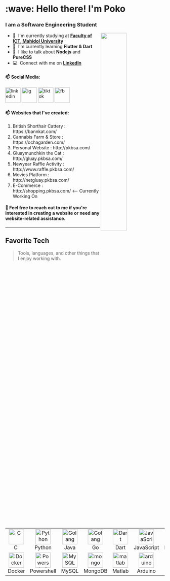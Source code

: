 <h1 align="left" id="macropower-title">:wave: Hello there! I'm Poko</h1>
<h3 align="left">I am a Software Engineering Student </h3>
<a href="http://pkbsa.com/"><img align="right" src="./img/me.png" width="40%"></a>

- :office: &nbsp;I'm currently studying at **[Faculty of ICT, Mahidol University]**
- :seedling: &nbsp;I’m currently learning **Flutter & Dart**
- :speech_balloon: &nbsp;I like to talk about **Nodejs** and **PureCSS**
- :computer: &nbsp;Connect with me on **[LinkedIn]**

#### 📫 Social Media:
<a href="https://www.linkedin.com/in/siranut-akarawuthi-8baa301b4/" width="96"><img src="https://upload.wikimedia.org/wikipedia/commons/c/ca/LinkedIn_logo_initials.png" width="48" height="48" alt="linkedin" /></a>
<a href="https://www.instagram.com/pkbs.a/" width="96"><img src="https://upload.wikimedia.org/wikipedia/commons/e/e7/Instagram_logo_2016.svg" width="48" height="48" alt="ig" /></a>
<a href="https://www.tiktok.com/@pokolukgluay" width="96"><img src="https://seeklogo.com/images/T/tiktok-app-icon-logo-0F5AD7AE01-seeklogo.com.png" width="48" height="48" alt="tiktok" /></a>
<a href="https://www.facebook.com/siranut.akarawuthi/" width="96"><img src="https://upload.wikimedia.org/wikipedia/commons/c/cd/Facebook_logo_%28square%29.png" width="48" height="48" alt="fb" /></a>

#### 📫 Websites that I've created:
<ol>
  <li>British Shorthair Cattery : https://bannkat.com/</li>
  <li>Cannabis Farm & Store : https://ochagarden.com/</li>
  <li>Personal Website : http://pkbsa.com/</li>
  <li>Gluaymunchkin the Cat : http://gluay.pkbsa.com/</li>
  <li>Newyear Raffle Activity : http://www.raffle.pkbsa.com/</li>
  <li>Movies Platform : http://netgluay.pkbsa.com/</li>
  <li>E-Commerce : http://shopping.pkbsa.com/ <-- Currently Working On</li>
</ol>

<h4>📢 Feel free to reach out to me if you're interested in creating a website or need any website-related assistance.</h4>

<hr/>
<h2 align="left" id="program">Favorite Tech</h2>

> Tools, languages, and other things that I enjoy working with.

<table>
  <tr>
    <td align="center" width="96">
      <a href="#program">
        <img src="https://upload.wikimedia.org/wikipedia/commons/1/18/C_Programming_Language.svg" width="48" height="48" alt="C" />
      </a>
      <br>C&nbsp;
    </td>
    <td align="center" width="96">
      <a href="#program">
        <img src="https://upload.wikimedia.org/wikipedia/commons/c/c3/Python-logo-notext.svg" width="48" height="48" alt="Python" />
      </a>
      <br>Python
    </td>
    <td align="center" width="96">
      <a href="#program">
        <img src="https://www.vectorlogo.zone/logos/java/java-icon.svg" width="48" height="48" alt="Golang" />
      </a>
      <br>Java
    </td>
    <td align="center" width="96">
      <a href="#program">
        <img src="https://go.dev/blog/go-brand/Go-Logo/SVG/Go-Logo_Aqua.svg" width="48" height="48" alt="Golang" />
      </a>
      <br>Go
    </td>
    <td align="center" width="96">
      <a href="#program">
        <img src="https://upload.wikimedia.org/wikipedia/commons/9/91/Dart-logo-icon.svg" width="48" height="48" alt="Dart" />
      </a>
      <br>Dart
    </td>
    <td align="center" width="96">
      <a href="#program">
        <img src="https://upload.wikimedia.org/wikipedia/commons/9/99/Unofficial_JavaScript_logo_2.svg" width="48" height="48" alt="JavaScript" />
      </a>
      <br>JavaScript
    </td>
    <td align="center" width="96">
      <a href="#program">
        <img src="https://upload.wikimedia.org/wikipedia/commons/d/d9/Node.js_logo.svg" width="48" height="48" alt="Nodejs" />
      </a>
      <br>Node.js
    </td>
    <td align="center" width="96">
      <a href="#program" >
        <img src="https://upload.wikimedia.org/wikipedia/commons/a/a7/React-icon.svg" width="48" height="48" alt="React" />
      </a>
      <br>React
    </td>
    <td align="center" width="96">
      <a href="#program">
        <img src="https://upload.wikimedia.org/wikipedia/commons/b/b2/Bootstrap_logo.svg" width="48" height="48" alt="Bootstrap" />
      </a>
      <br>Bootstrap
    </td>
    <td align="center" width="96">
      <a href="program">
        <img src="https://upload.wikimedia.org/wikipedia/commons/9/96/Sass_Logo_Color.svg" width="48" height="48" alt="Sass" />
      </a>
      <br>Sass
    </td>
  </tr>
  <tr>
    <td align="center" width="96"> 
      <a href="#program" >
        <img src="https://www.svgrepo.com/show/349342/docker.svg" width="48" height="48" alt="Docker" />
      </a>
      <br>Docker
    </td>
    <td align="center" width="96">
      <a href="#program">
        <img src="https://raw.githubusercontent.com/PowerShell/PowerShell/master/assets/ps_black_128.svg" width="48" height="48" alt="Powershell" />
      </a>
      <br>Powershell
    </td>
    <td align="center"  width="96">
      <a href="#program">
        <img src="https://www.svgrepo.com/show/303251/mysql-logo.svg" width="48" height="48" alt="MySQL" />
      </a>
      <br>MySQL
    </td>
     <td align="center" width="96">
      <a href="#program" >
        <img src="https://cdn.icon-icons.com/icons2/2415/PNG/512/mongodb_original_wordmark_logo_icon_146425.png" width="48" height="48" alt="mongo" />
      </a>
      <br>MongoDB
    </td>
    <td align="center" width="96">
      <a href="#program" >
        <img src="https://upload.wikimedia.org/wikipedia/commons/2/21/Matlab_Logo.png" width="48" height="48" alt="matlab" />
      </a>
      <br>Matlab
    </td>
    <td align="center" width="96">
      <a href="#program" >
        <img src="https://www.vectorlogo.zone/logos/arduino/arduino-ar21.svg"  height="48" alt="arduino" />
      </a>
      <br>Arduino
    </td>
    <td align="center" width="96">
      <a href="#program" >
        <img src="https://upload.wikimedia.org/wikipedia/commons/d/d9/P5js_Logo.svg" width="48" height="48" alt="p5js" />
      </a>
      <br>p5js
    </td>
    <td align="center" width="96">
      <a href="#program" >
        <img src="https://upload.wikimedia.org/wikipedia/commons/9/93/Amazon_Web_Services_Logo.svg" width="48" height="48" alt="aws" />
      </a>
      <br>AWS
    </td>
  </tr>
</table>

[Faculty of ICT, Mahidol University]: https://www.ict.mahidol.ac.th/
[LinkedIn]: https://www.linkedin.com/in/siranut-akarawuthi-8baa301b4/
